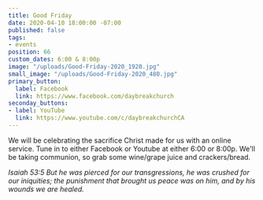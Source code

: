 ```yaml
---
title: Good Friday
date: 2020-04-10 18:00:00 -07:00
published: false
tags:
- events
position: 66
custom_dates: 6:00 & 8:00p
image: "/uploads/Good-Friday-2020_1920.jpg"
small_image: "/uploads/Good-Friday-2020_480.jpg"
primary_button:
  label: Facebook
  link: https://www.facebook.com/daybreakchurch
seconday_buttons:
- label: YouTube
  link: https://www.youtube.com/c/daybreakchurchCA
---
```


We will be celebrating the sacrifice Christ made for us with an online service. Tune in to either Facebook or Youtube at either 6:00 or 8:00p. We'll be taking communion, so grab some wine/grape juice and crackers/bread. 

*Isaiah 53:5 But he was pierced for our transgressions, he was crushed for our iniquities; the punishment that brought us peace was on him, and by his wounds we are healed.*  